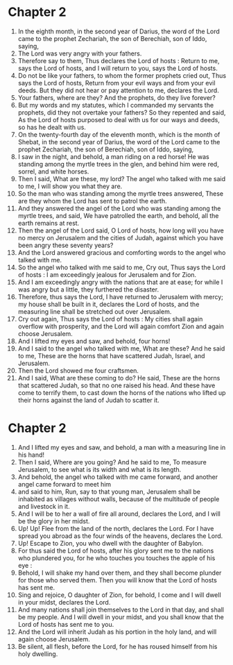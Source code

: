 # Chapter 2

1. In the eighth month, in the second year of Darius, the word of the Lord came to the prophet Zechariah, the son of Berechiah, son of Iddo, saying,
2. The Lord was very angry with your fathers.
3. Therefore say to them, Thus declares the Lord of hosts : Return to me, says the Lord of hosts, and I will return to you, says the Lord of hosts.
4. Do not be like your fathers, to whom the former prophets cried out, Thus says the Lord of hosts, Return from your evil ways and from your evil deeds. But they did not hear or pay attention to me, declares the Lord.
5. Your fathers, where are they? And the prophets, do they live forever?
6. But my words and my statutes, which I commanded my servants the prophets, did they not overtake your fathers? So they repented and said, As the Lord of hosts purposed to deal with us for our ways and deeds, so has he dealt with us.
7. On the twenty-fourth day of the eleventh month, which is the month of Shebat, in the second year of Darius, the word of the Lord came to the prophet Zechariah, the son of Berechiah, son of Iddo, saying,
8. I saw in the night, and behold, a man riding on a red horse! He was standing among the myrtle trees in the glen, and behind him were red, sorrel, and white horses.
9. Then I said, What are these, my lord? The angel who talked with me said to me, I will show you what they are.
10. So the man who was standing among the myrtle trees answered, These are they whom the Lord has sent to patrol the earth.
11. And they answered the angel of the Lord who was standing among the myrtle trees, and said, We have patrolled the earth, and behold, all the earth remains at rest.
12. Then the angel of the Lord said, O Lord of hosts, how long will you have no mercy on Jerusalem and the cities of Judah, against which you have been angry these seventy years?
13. And the Lord answered gracious and comforting words to the angel who talked with me.
14. So the angel who talked with me said to me, Cry out, Thus says the Lord of hosts : I am exceedingly jealous for Jerusalem and for Zion.
15. And I am exceedingly angry with the nations that are at ease; for while I was angry but a little, they furthered the disaster.
16. Therefore, thus says the Lord, I have returned to Jerusalem with mercy; my house shall be built in it, declares the Lord of hosts, and the measuring line shall be stretched out over Jerusalem.
17. Cry out again, Thus says the Lord of hosts : My cities shall again overflow with prosperity, and the Lord will again comfort Zion and again choose Jerusalem.
18. And I lifted my eyes and saw, and behold, four horns!
19. And I said to the angel who talked with me, What are these? And he said to me, These are the horns that have scattered Judah, Israel, and Jerusalem.
20. Then the Lord showed me four craftsmen.
21. And I said, What are these coming to do? He said, These are the horns that scattered Judah, so that no one raised his head. And these have come to terrify them, to cast down the horns of the nations who lifted up their horns against the land of Judah to scatter it.

# Chapter 2

1. And I lifted my eyes and saw, and behold, a man with a measuring line in his hand!
2. Then I said, Where are you going? And he said to me, To measure Jerusalem, to see what is its width and what is its length.
3. And behold, the angel who talked with me came forward, and another angel came forward to meet him
4. and said to him, Run, say to that young man, Jerusalem shall be inhabited as villages without walls, because of the multitude of people and livestock in it.
5. And I will be to her a wall of fire all around, declares the Lord, and I will be the glory in her midst.
6. Up! Up! Flee from the land of the north, declares the Lord. For I have spread you abroad as the four winds of the heavens, declares the Lord.
7. Up! Escape to Zion, you who dwell with the daughter of Babylon.
8. For thus said the Lord of hosts, after his glory sent me to the nations who plundered you, for he who touches you touches the apple of his eye :
9. Behold, I will shake my hand over them, and they shall become plunder for those who served them. Then you will know that the Lord of hosts has sent me.
10. Sing and rejoice, O daughter of Zion, for behold, I come and I will dwell in your midst, declares the Lord.
11. And many nations shall join themselves to the Lord in that day, and shall be my people. And I will dwell in your midst, and you shall know that the Lord of hosts has sent me to you.
12. And the Lord will inherit Judah as his portion in the holy land, and will again choose Jerusalem.
13. Be silent, all flesh, before the Lord, for he has roused himself from his holy dwelling.

